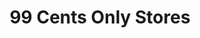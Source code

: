 ---
title: "99 Cents Only Stores"
url: /phoenix/99-cents-only-stores-east-indian-school-road/
shop: variety store
---
